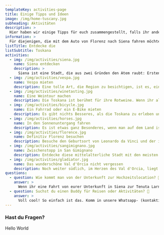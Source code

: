 ```yaml
---
templateKey: activities-page
title: Einige Tipps und Ideen
image: /img/home-tuscany.jpg
subheading: Aktivitäten
description: >
  Hier haben wir einige Tipps für euch zusammengestellt, falls ihr andere Städte in der Toskana besuchen wollt, einen Roadtrip machen wollt oder Empfehlungen sucht, was ihr in der Umgebung unternehmen, sehen oder essen könnt. ☺️
information: >
  Für diejenigen, die mit dem Auto von Florenz nach Siena fahren möchten, gibt es eine berühmte Straße namens Via Chiantigiana. Es ist eine Panoramastraße zwischen Florenz und Siena, die durch das Chianti-Gebiet führt und den Blick auf Weinberge, Olivenhaine und malerische kleine Städte freigibt.
listTitle: Entdecke die
listSubtitle: Toskana
activities:
  - img: /img/activities/siena.jpg
    name: Siena entdecken
    description: >
      Siena ist eine Stadt, die aus zwei Gründen den Atem raubt: Erstens ist sie wirklich schön, und zweitens liegt sie auf einem Hügel, so dass die Ortsbesichtigung eine gute Kardioübung ist. In der Osteria Permalico gibt es köstliche lokale Gerichte, und wenn ihr mal ein von Michelin ausgezeichnetes Restaurant ausprobieren wollt, versucht es mit La Taverna di San Giuseppe, und reserviert einen Tisch im Voraus. 🏛️
  - img: /img/activities/vespa.jpg
    name: Vespa mieten
    description: Eine tolle Art, die Region zu besichtigen, ist es, eine Vespa zu mieten und an einem sonnigen Tag durch die toskanischen Hügel zu schlendern, wie in einem Film. Die Landstraßen sind sehr entspannt und bieten unendlich viele schöne Aussichten auf dem Weg. Man kann auch ein oder zwei Gläser Wein genießen, denn in Italien ist es erlaubt, mit 0,5‰ zu fahren, aber bitte, trinkt verantwortungsvoll und bleibt sicher. 🛵
  - img: /img/activities/winetasting.jpg
    name: Eine Weintour machen
    description: Die Toskana ist berühmt für ihre Rotweine. Wenn ihr also probieren wollt, was sie am besten können, solltet ihr euch auf die Rotweine der Region konzentrieren. Mit all diesen Weinbergen fast alle paar Minuten findet man ein Bauernhaus, das Weinverkostung bietet. Das könnt ihr beim Wandern, beim Mieten eines Fahrrads oder E-Bikes oder beim Reiten machen. Man kann auch andere fragen, ob sie sich an einer gemeinsamen Weinverkostung beteiligen wollen. 🍷
  - img: /img/activities/bicycle.jpg
    name: Ein Fahrrad oder ein E-Bike mieten
    description: Es gibt nichts Besseres, als die Toskana zu erleben und gleichzeitig Sport zu machen! Vor allem vor oder nach all dem Essen und dem Wein. Letztes Jahr haben wir eine 50 km lange Fahrt mit den E-Bikes auf Wegen genossen, die wir mit dem Auto wahrscheinlich nicht befahren hätten. Und wenn ihr euch nicht sicher seid, ob ihr es mit einem normalen Fahrrad schafft, nehmt ein E-Bike, wir haben es auch gemacht und es war ein leg-saver! 🚲
  - img: /img/activities/horses.jpg
    name: In den Sonnenuntergang fahren
    description: Es ist etwas ganz Besonderes, wenn man auf dem Land ist, auf ein Pferd steigt und gemütlich über ungepflasterte Straßen reitet, umgeben von Weinbergen, während die Sonne auf einen scheint und der Wind durch die Haare weht. Es fühlt sich an wie eine Reise in die Vergangenheit, wie ein einsamer Ranger, der eine Taverne mit Wein zum Trinken und ein Bett zum Schlafen sucht, um am nächsten Tag weiterzureisen. 🐴
  - img: /img/activities/florence.jpg
    name: Definitiv Florenz besuchen
    description: Besuche den Geburtsort von Leonardo da Vinci und der italienischen Renaissance. Eine der besten Pizzen gibt es im Il Pizzaiuolo und einen schönen Abend kann man in der Trattoria Zà Zà genießen. Wenn ihr das berühmte Fiorentina Steak probieren wollt, ist die Trattoria Dall'Oste die richtige Adresse. Wenn wir Florenz besuchten, übernachteten wir immer im My Forte Relais. 🥩
  - img: /img/activities/sangimignano.jpg
    name: Zwischenstopp in San Gimignano
    description: Entdecke diese mittelalterliche Stadt mit den meisten Türmen Italiens und probiere das weltberühmte Gelato in der Gelateria Dondoli. Im Restaurant sollte man den Vernaccia di San Gimignano probieren, eine regionale Weinsorte, die das Symbol der Region ist. Für eine erholsame Übernachtung auf einem Bauernhof außerhalb der Stadt können wir euch den Agriturismo La Lucciolaia mit toller Aussicht, hausgemachtem Essen und köstlichem Hauswein empfehlen. 🍦
  - img: /img/activities/gladiator.jpg
    name: Das wunderschöne Val d'Orcia nicht vergessen
    description: Noch weiter südlich, im Herzen des Val d'Orcia, liegt Pienza. Hier kann man das Haus von Maximus Decimus Meridius aus dem Film Gladiator besichtigen. Im La Buca di Enea, einem unserer Lieblingsrestaurants, könnt ihr hausgemachtes Essen genießen, wie zum Beispiel handgerollte Pici-Pasta oder Wildschwein-Ragout. 🍝
questions:
  - question: Wie kommt man von der Unterkunft zur Hochzeitslocation? 🚕
    answer: >
      Wenn ihr eine Fahrt von eurer Unterkunft in Siena zur Tenuta Larnianone oder zurück braucht, empfehlen wir euch, dies mit Sartini Siena oder anderen Hochzeitsgästen zu organisieren.
  - question: Suchst du einen Buddy für Reisen oder Aktivitäten? 👫
    answer: >
      Voll cool! So einfach ist das. Komm in unsere Whatsapp- (kontaktiere uns, um hinzugefügt zu werden) oder <a href="https://www.facebook.com/groups/1435542876905661" target="_blank"> Facebook</a>-Gruppe und frag herum, wer mit dir ein Abenteuer erleben möchte!
---
```


### Hast du Fragen?

Hello World
